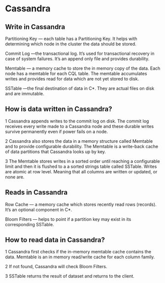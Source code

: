 # Cassandra

## Write in Cassandra

Partitioning Key — each table has a Partitioning Key. It helps with determining which node in the cluster the data should be stored.

Commit Log —the transactional log. It’s used for transactional recovery in case of system failures. It’s an append only file and provides durability.

Memtable — a memory cache to store the in memory copy of the data. Each node has a memtable for each CQL table. The memtable accumulates writes and provides read for data which are not yet stored to disk.

SSTable —the final destination of data in C*. They are actual files on disk and are immutable.

## How is data written in Cassandra?

1 Cassandra appends writes to the commit log on disk. The commit log receives every write made to a Cassandra node and these durable writes survive permanently even if power fails on a node.

2 Cassandra also stores the data in a memory structure called Memtable and to provide configurable durability. The Memtable is a write-back cache of data partitions that Cassandra looks up by key.

3 The Memtable stores writes in a sorted order until reaching a configurable limit and then it is flushed to a a sorted strings table called SSTable. Writes are atomic at row level. Meaning that all columns are written or updated, or none are.

## Reads in Cassandra

Row Cache — a memory cache which stores recently read rows (records). It’s an optional component in C*.

Bloom Filters — helps to point if a partition key may exist in its corresponding SSTable.

## How to read data in Cassandra?

1 Cassandra first checks if the in-memory memtable cache contains the data. Memtable is an in memory read/write cache for each column family.

2 If not found, Cassandra will check Bloom Filters.

3 SSTable returns the result of dataset and returns to the client.
